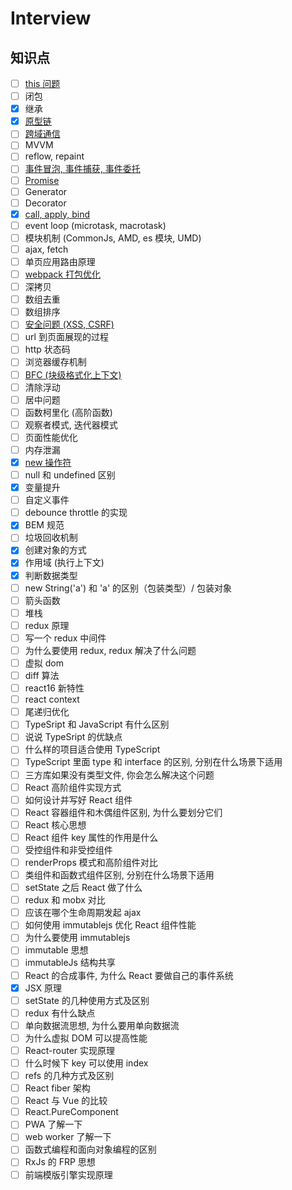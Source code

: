 # Interview

## 知识点

-   [ ] [this 问题](https://juejin.im/post/59bfe84351882531b730bac2#heading-12)
-   [ ] 闭包
-   [x] 继承
-   [x] [原型链](https://github.com/mqyqingfeng/Blog/issues/2)
-   [ ] [跨域通信](https://juejin.im/post/5b91d3be5188255c95380b5e)
-   [ ] MVVM
-   [ ] reflow, repaint
-   [ ] [事件冒泡, 事件捕获, 事件委托](https://zhuanlan.zhihu.com/p/26536815)
-   [ ] [Promise](https://juejin.im/post/5b2a422bf265da59810b677c)
-   [ ] Generator
-   [ ] Decorator
-   [x] [call, apply, bind](https://juejin.im/post/59bfe84351882531b730bac2#heading-12)
-   [ ] event loop (microtask, macrotask)
-   [ ] 模块机制 (CommonJs, AMD, es 模块, UMD)
-   [ ] ajax, fetch
-   [ ] 单页应用路由原理
-   [ ] [webpack 打包优化](https://juejin.im/post/5abbc2ca5188257ddb0fae9b)
-   [ ] 深拷贝
-   [ ] 数组去重
-   [ ] 数组排序
-   [ ] [安全问题 (XSS, CSRF)](https://github.com/dwqs/blog/issues/68)
-   [ ] url 到页面展现的过程
-   [ ] http 状态码
-   [ ] 浏览器缓存机制
-   [ ] [BFC (块级格式化上下文)](https://juejin.im/post/59b73d5bf265da064618731d)
-   [ ] 清除浮动
-   [ ] 居中问题
-   [ ] 函数柯里化 (高阶函数)
-   [ ] 观察者模式, 迭代器模式
-   [ ] 页面性能优化
-   [ ] 内存泄漏
-   [x] [new 操作符](https://www.zhihu.com/question/36440948)
-   [ ] null 和 undefined 区别
-   [x] 变量提升
-   [ ] 自定义事件
-   [ ] debounce throttle 的实现
-   [x] BEM 规范
-   [ ] 垃圾回收机制
-   [x] 创建对象的方式
-   [x] 作用域 (执行上下文)
-   [x] 判断数据类型
-   [ ] new String('a') 和 'a' 的区别（包装类型）/ 包装对象
-   [ ] 箭头函数
-   [ ] 堆栈
-   [ ] redux 原理
-   [ ] 写一个 redux 中间件
-   [ ] 为什么要使用 redux, redux 解决了什么问题
-   [ ] 虚拟 dom
-   [ ] diff 算法
-   [ ] react16 新特性
-   [ ] react context
-   [ ] 尾递归优化
-   [ ] TypeSript 和 JavaScript 有什么区别
-   [ ] 说说 TypeSript 的优缺点
-   [ ] 什么样的项目适合使用 TypeScript
-   [ ] TypeScript 里面 type 和 interface 的区别, 分别在什么场景下适用
-   [ ] 三方库如果没有类型文件, 你会怎么解决这个问题
-   [ ] React 高阶组件实现方式
-   [ ] 如何设计并写好 React 组件
-   [ ] React 容器组件和木偶组件区别, 为什么要划分它们
-   [ ] React 核心思想
-   [ ] React 组件 key 属性的作用是什么
-   [ ] 受控组件和非受控组件
-   [ ] renderProps 模式和高阶组件对比
-   [ ] 类组件和函数式组件区别, 分别在什么场景下适用
-   [ ] setState 之后 React 做了什么
-   [ ] redux 和 mobx 对比
-   [ ] 应该在哪个生命周期发起 ajax
-   [ ] 如何使用 immutablejs 优化 React 组件性能
-   [ ] 为什么要使用 immutablejs
-   [ ] immutable 思想
-   [ ] immutableJs 结构共享
-   [ ] React 的合成事件, 为什么 React 要做自己的事件系统
-   [x] JSX 原理
-   [ ] setState 的几种使用方式及区别
-   [ ] redux 有什么缺点
-   [ ] 单向数据流思想, 为什么要用单向数据流
-   [ ] 为什么虚拟 DOM 可以提高性能
-   [ ] React-router 实现原理
-   [ ] 什么时候下 key 可以使用 index
-   [ ] refs 的几种方式及区别
-   [ ] React fiber 架构
-   [ ] React 与 Vue 的比较
-   [ ] React.PureComponent
-   [ ] PWA 了解一下
-   [ ] web worker 了解一下
-   [ ] 函数式编程和面向对象编程的区别
-   [ ] RxJs 的 FRP 思想
-   [ ] 前端模版引擎实现原理
